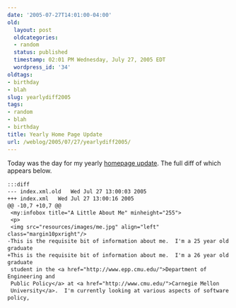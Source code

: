 ```yaml
---
date: '2005-07-27T14:01:00-04:00'
old:
  layout: post
  oldcategories:
  - random
  status: published
  timestamp: 02:01 PM Wednesday, July 27, 2005 EDT
  wordpress_id: '34'
oldtags:
- birthday
- blah
slug: yearlydiff2005
tags:
- random
- blah
- birthday
title: Yearly Home Page Update
url: /weblog/2005/07/27/yearlydiff2005/
---
```


Today was the day for my yearly [homepage update](http://patrick.wagstrom.net/).  The full diff of which appears below.

    :::diff
    --- index.xml.old	Wed Jul 27 13:00:03 2005
    +++ index.xml	Wed Jul 27 13:00:16 2005
    @@ -10,7 +10,7 @@
     <my:infobox title="A Little About Me" minheight="255">
     <p>
     <img src="resources/images/me.jpg" align="left" class="margin10pxright"/>
    -This is the requisite bit of information about me.  I'm a 25 year old graduate
    +This is the requisite bit of information about me.  I'm a 26 year old graduate
     student in the <a href="http://www.epp.cmu.edu/">Department of Engineering and
     Public Policy</a> at <a href="http://www.cmu.edu/">Carnegie Mellon
     University</a>.  I'm currently looking at various aspects of software policy,
